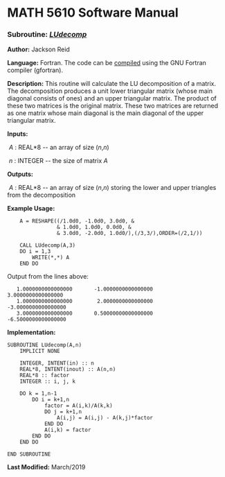 # MATH 5610 Software Manual

### Subroutine: [_LUdecomp_](../LUdecomp.f90)

**Author:** Jackson Reid

**Language:** Fortran. The code can be [compiled](compilation.md) using the GNU Fortran compiler (gfortran).

**Description:** This routine will calculate the LU decomposition of a matrix. The decomposition produces a unit lower triangular matrix (whose main diagonal consists of ones) and an upper triangular matrix. The product of these two matrices is the original matrix. These two matrices are returned as one matrix whose main diagonal is the main diagonal of the upper triangular matrix.

**Inputs:** 

​        _A_ : REAL*8 -- an array of size (_n_,_n_) 

​	_n_ : INTEGER -- the size of matrix _A_ 

**Outputs:** 

​        _A_ : REAL*8 -- an array of size (_n_,_n_) storing the lower and upper triangles from the decomposition

**Example Usage:** 

```
    A = RESHAPE((/1.0d0, -1.0d0, 3.0d0, &
                & 1.0d0, 1.0d0, 0.0d0, &
                & 3.0d0, -2.0d0, 1.0d0/),(/3,3/),ORDER=(/2,1/))
    
    CALL LUdecomp(A,3)
    DO i = 1,3
        WRITE(*,*) A
    END DO
```
Output from the lines above:
```
   1.0000000000000000       -1.0000000000000000        3.0000000000000000     
   1.0000000000000000        2.0000000000000000       -3.0000000000000000     
   3.0000000000000000       0.50000000000000000       -6.5000000000000000 
```
**Implementation:**

```
SUBROUTINE LUdecomp(A,n)
    IMPLICIT NONE

    INTEGER, INTENT(in) :: n
    REAL*8, INTENT(inout) :: A(n,n)
    REAL*8 :: factor
    INTEGER :: i, j, k

    DO k = 1,n-1
        DO i = k+1,n
            factor = A(i,k)/A(k,k)
            DO j = k+1,n
                A(i,j) = A(i,j) - A(k,j)*factor
            END DO
            A(i,k) = factor
        END DO
    END DO

END SUBROUTINE
```



**Last Modified:** March/2019


